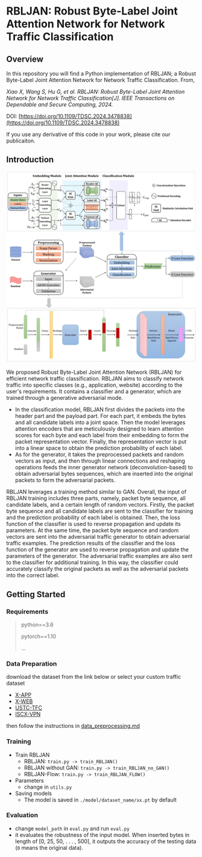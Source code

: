 # RBLJAN: Robust Byte-Label Joint Attention Network for Network Traffic Classification

## Overview

In this repository you will find a Python implementation of RBLJAN; a Robust Byte-Label Joint Attention Network for Network Traffic Classification. From,

*Xiao X, Wang S, Hu G, et al. RBLJAN: Robust Byte-Label Joint Attention Network for Network Traffic Classification[J]. IEEE Transactions on Dependable and Secure Computing, 2024.*

DOI: [https://doi.org/10.1109/TDSC.2024.3478838](https://doi.org/10.1109/TDSC.2024.3478838)

If you use any derivative of this code in your work, please cite our publicaiton.


## Introduction

![1689671275019](image/README/1689671275019.png)

We proposed Robust Byte-Label Joint Attention Network (RBLJAN) for efficient network traffic classification. RBLJAN aims to classify network traffic into specific classes (e.g., application, website) according to the user's requirements. It contains a classifier and a generator, which are trained through a generative adversarial mode.

* In the classification model, RBLJAN first divides the packets into the header part and the payload part. For each part, it embeds the bytes and all candidate labels into a joint space. Then the model leverages attention encoders that are meticulously designed to learn attention scores for each byte and each label from their embedding to form the packet representation vector. Finally, the representation vector is put into a linear space to obtain the prediction probability of each label.
* As for the generator, it takes the preprocessed packets and random vectors as input, and then through linear connections and reshaping operations feeds the inner generator network (deconvolution-based) to obtain adversarial bytes sequences, which are inserted into the original packets to form the adversarial packets.

RBLJAN leverages a training method similar to GAN. Overall, the input of RBLJAN training includes three parts, namely, packet byte sequence, all candidate labels, and a certain length of random vectors. Firstly, the packet byte sequence and all candidate labels are sent to the classifier for training and the prediction probability of each label is obtained. Then, the loss function of the classifier is used to reverse propagation and update its parameters. At the same time, the packet byte sequence and random vectors are sent into the adversarial traffic generator to obtain adversarial traffic examples. The prediction results of the classifier and the loss function of the generator are used to reverse propagation and update the parameters of the generator. The adversarial traffic examples are also sent to the classifier for additional training. In this way, the classifier could accurately classify the original packets as well as the adversarial packets into the correct label.

## Getting Started

### Requirements

> python==3.6
>
> pytorch==1.10
>
> ...

### Data Preparation

download the dataset from the link below or select your custom traffic dataset

- [X-APP](https://drive.google.com/file/d/1C-K9V03plCPrv5k3lvrwVLxCkm-WPlk5/view?usp=drive_link)
- [X-WEB](https://drive.google.com/file/d/1S_4Z1i5vwU3nFya08UYlrvpUFFkl-r1f/view?usp=drive_link)
- [USTC-TFC](https://github.com/yungshenglu/USTC-TFC2016)
- [ISCX-VPN](https://www.unb.ca/cic/datasets/vpn.html)

then follow the instructions in [data_preprocessing.md](./data/data_preprocessing.md)

### Training

* Train RBLJAN
  * RBLJAN: `train.py -> train_RBLJAN()`
  * RBLJAN without GAN: `train.py -> train_RBLJAN_no_GAN()`
  * RBLJAN-Flow: `train.py -> train_RBLJAN_FLOW()`
* Parameters
  * change in `utils.py`
* Saving models
  * The model is saved in `./model/dataset_name/xx.pt` by default

### Evaluation

* change `model_path` in `eval.py` and run `eval.py`
* it evaluates the robustness of the input model. When inserted bytes in length of [0, 25, 50, . . . , 500], it outputs the accuracy of the testing data (`0` means the original data).
